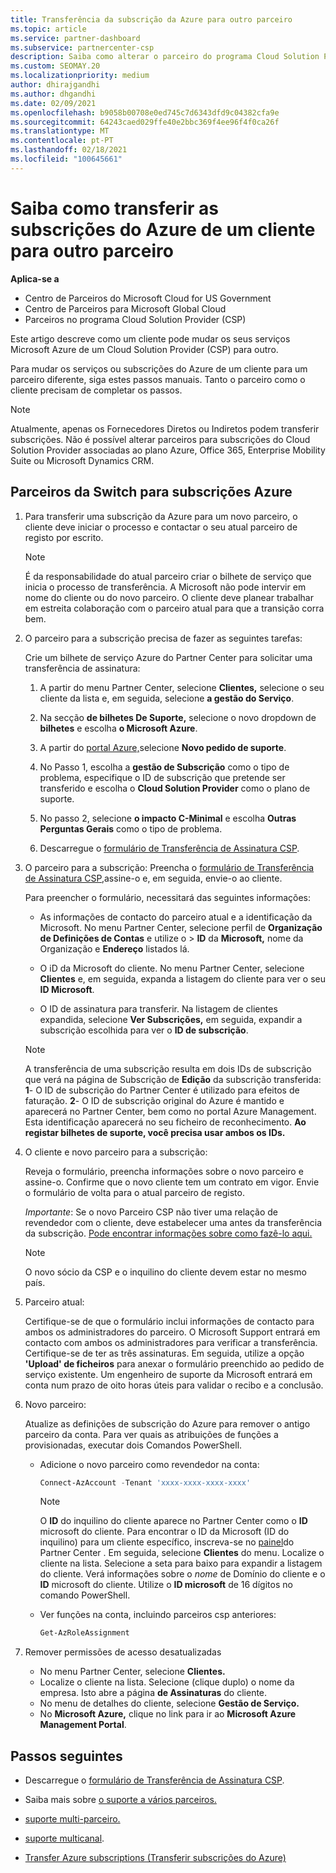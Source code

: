```yaml
---
title: Transferência da subscrição da Azure para outro parceiro
ms.topic: article
ms.service: partner-dashboard
ms.subservice: partnercenter-csp
description: Saiba como alterar o parceiro do programa Cloud Solution Provider associado às subscrições Azure de um cliente.
ms.custom: SEOMAY.20
ms.localizationpriority: medium
author: dhirajgandhi
ms.author: dhgandhi
ms.date: 02/09/2021
ms.openlocfilehash: b9058b00708e0ed745c7d6343dfd9c04382cfa9e
ms.sourcegitcommit: 64243caed029ffe40e2bbc369f4ee96f4f0ca26f
ms.translationtype: MT
ms.contentlocale: pt-PT
ms.lasthandoff: 02/18/2021
ms.locfileid: "100645661"
---
```

# <a name="learn-how-to-transfer-a-customers-azure-subscriptions-to-another-partner"></a>Saiba como transferir as subscrições do Azure de um cliente para outro parceiro

**Aplica-se a**

- Centro de Parceiros do Microsoft Cloud for US Government
- Centro de Parceiros para Microsoft Global Cloud
- Parceiros no programa Cloud Solution Provider (CSP)

Este artigo descreve como um cliente pode mudar os seus serviços Microsoft Azure de um Cloud Solution Provider (CSP) para outro.

Para mudar os serviços ou subscrições do Azure de um cliente para um parceiro diferente, siga estes passos manuais. Tanto o parceiro como o cliente precisam de completar os passos.

>[!Note]  
>Atualmente, apenas os Fornecedores Diretos ou Indiretos podem transferir subscrições.
>Não é possível alterar parceiros para subscrições do Cloud Solution Provider associadas ao plano Azure, Office 365, Enterprise Mobility Suite ou Microsoft Dynamics CRM.

## <a name="switch-partners-for-azure-subscriptions"></a>Parceiros da Switch para subscrições Azure

1. Para transferir uma subscrição da Azure para um novo parceiro, o cliente deve iniciar o processo e contactar o seu atual parceiro de registo por escrito.

   >[!Note]
   > É da responsabilidade do atual parceiro criar o bilhete de serviço que inicia o processo de transferência. A Microsoft não pode intervir em nome do cliente ou do novo parceiro. O cliente deve planear trabalhar em estreita colaboração com o parceiro atual para que a transição corra bem.

2. O parceiro para a subscrição precisa de fazer as seguintes tarefas:

   Crie um bilhete de serviço Azure do Partner Center para solicitar uma transferência de assinatura:

   1. A partir do menu Partner Center, selecione **Clientes,** selecione o seu cliente da lista e, em seguida, selecione **a gestão do Serviço**. 

   2. Na secção **de bilhetes De Suporte,** selecione o novo dropdown de **bilhetes** e escolha **o Microsoft Azure**.
   
   3. A partir do [portal Azure,](https://portal.azure.com)selecione **Novo pedido de suporte**.
   
   4. No Passo 1, escolha a **gestão de Subscrição** como o tipo de problema, especifique o ID de subscrição que pretende ser transferido e escolha o **Cloud Solution Provider** como o plano de suporte.
   
   5. No passo 2, selecione **o impacto C-Minimal** e escolha **Outras Perguntas Gerais** como o tipo de problema.
   
   6. Descarregue o [formulário de Transferência de Assinatura CSP](https://query.prod.cms.rt.microsoft.com/cms/api/am/binary/RWwTWC).

3. O parceiro para a subscrição: Preencha o [formulário de Transferência de Assinatura CSP,](https://query.prod.cms.rt.microsoft.com/cms/api/am/binary/RWwTWC)assine-o e, em seguida, envie-o ao cliente. 

   Para preencher o formulário, necessitará das seguintes informações:

   - As informações de contacto do parceiro atual e a identificação da Microsoft. No menu Partner Center, selecione perfil de **Organização de Definições de Contas** e utilize o &gt;  **ID** da **Microsoft,** nome da Organização e **Endereço** listados lá.

   - O iD da Microsoft do cliente. No menu Partner Center, selecione **Clientes** e, em seguida, expanda a listagem do cliente para ver o seu **ID Microsoft**.

   - O ID de assinatura para transferir. Na listagem de clientes expandida, selecione **Ver Subscrições,** em seguida, expandir a subscrição escolhida para ver o **ID de subscrição**.

   >[!Note]
   >A transferência de uma subscrição resulta em dois IDs de subscrição que verá na página de Subscrição de **Edição** da subscrição transferida: **1**- O ID de subscrição do Partner Center é utilizado para efeitos de faturação. **2**- O ID de subscrição original do Azure é mantido e aparecerá no Partner Center, bem como no portal Azure Management. Esta identificação aparecerá no seu ficheiro de reconhecimento.  **Ao registar bilhetes de suporte, você precisa usar ambos os IDs.**

4. O cliente e novo parceiro para a subscrição:

   Reveja o formulário, preencha informações sobre o novo parceiro e assine-o. Confirme que o novo cliente tem um contrato em vigor. Envie o formulário de volta para o atual parceiro de registo.

   *Importante*: Se o novo Parceiro CSP não tiver uma relação de revendedor com o cliente, deve estabelecer uma antes da transferência da subscrição. [Pode encontrar informações sobre como fazê-lo aqui.](request-a-relationship-with-a-customer.md)

   >[!Note]
   >O novo sócio da CSP e o inquilino do cliente devem estar no mesmo país. 

5. Parceiro atual:

   Certifique-se de que o formulário inclui informações de contacto para ambos os administradores do parceiro. O Microsoft Support entrará em contacto com ambos os administradores para verificar a transferência. Certifique-se de ter as três assinaturas. Em seguida, utilize a opção **'Upload' de ficheiros** para anexar o formulário preenchido ao pedido de serviço existente. Um engenheiro de suporte da Microsoft entrará em conta num prazo de oito horas úteis para validar o recibo e a conclusão.

6. Novo parceiro:

   Atualize as definições de subscrição do Azure para remover o antigo parceiro da conta. Para ver quais as atribuições de funções a provisionadas, executar dois Comandos PowerShell.

   - Adicione o novo parceiro como revendedor na conta:

     ```powershell
     Connect-AzAccount -Tenant 'xxxx-xxxx-xxxx-xxxx'
     ```

     >[!NOTE]
     > O **ID** do inquilino do cliente aparece no Partner Center como o **ID** microsoft do cliente. Para encontrar o ID da Microsoft (ID do inquilino) para um cliente específico, inscreva-se no [painel](https://partner.microsoft.com/dashboard)do Partner Center . Em seguida, selecione **Clientes** do menu. Localize o cliente na lista. Selecione a seta para baixo para expandir a listagem do cliente. Verá informações sobre o *nome* de Domínio do cliente e o **ID** microsoft do cliente. Utilize o **ID microsoft** de 16 dígitos no comando PowerShell.

   - Ver funções na conta, incluindo parceiros csp anteriores:

     ```powershell
     Get-AzRoleAssignment
     ```

7. Remover permissões de acesso desatualizadas

   - No menu Partner Center, selecione **Clientes.**
   - Localize o cliente na lista. Selecione (clique duplo) o nome da empresa. Isto abre a página **de Assinaturas** do cliente.
   - No menu de detalhes do cliente, selecione **Gestão de Serviço.**
   - No **Microsoft Azure,** clique no link para ir ao **Microsoft Azure Management Portal**.

## <a name="next-steps"></a>Passos seguintes

- Descarregue o [formulário de Transferência de Assinatura CSP](https://query.prod.cms.rt.microsoft.com/cms/api/am/binary/RE4ATIA).

- Saiba mais sobre [o suporte a vários parceiros.](multipartner.md)

- [suporte multi-parceiro.](multipartner.md)
- [suporte multicanal](multichannel.md).
- [Transfer Azure subscriptions (Transferir subscrições do Azure)](/azure/cost-management-billing/manage/transfer-subscriptions-subscribers-csp)